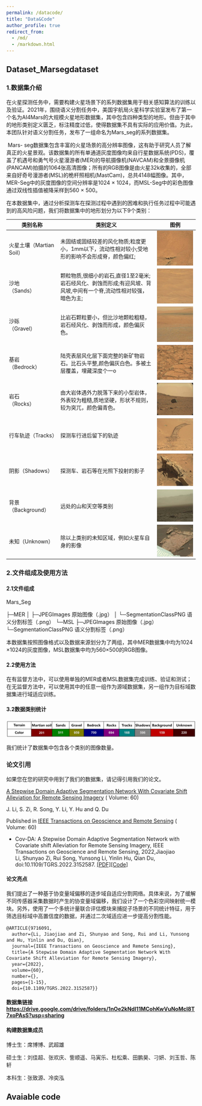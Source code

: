 ```yaml
---
permalink: /datacode/
title: "Data&Code"
author_profile: true
redirect_from: 
  - /md/
  - /markdown.html
---
```


## Dataset_Marsegdataset

### 1.数据集介绍

​	在火星探测任务中，需要构建火星场景下的系列数据集用于相关感知算法的训练以及验证。2021年，围绕语义分割任务中，美国宇航局火星科学实验室发布了第一个名为AI4Mars的大规模火星地形数据集，其中包含四种类型的地形。但由于其中的地形类别定义匮乏，标注精度过低，使得数据集不具有实际的应用价值。为此，本团队针对语义分割任务，发布了一组命名为Mars_seg的系列数据集。

​	Mars- seg数据集包含丰富的火星场景的高分辨率图像，这有助于研究人员了解真正的火星景观。该数据集的所有单通道灰度图像均来自行星数据系统(PDS)，覆盖了机遇号和勇气号火星漫游者(MER)的导航摄像机(NAVCAM)和全景摄像机(PANCAM)拍摄的1064张高清图像；所有的RGB图像是由火星32k收集的，全部来自好奇号漫游者(MSL)的桅杆照相机(MastCam)，总共4148幅图像。其中，MER-Seg中的灰度图像的空间分辨率是1024 × 1024，而MSL-Seg中的彩色图像通过双线性插值被降采样到560 × 500。

​	在本数据集中，通过分析探测车在探测过程中遇到的困难和执行任务过程中可能遇到的高风险问题，我们将数据集中的地形划分为以下9个类别：

| 类别名称                 | 类别定义                                                     | 图例                                                         |
| ------------------------ | ------------------------------------------------------------ | ------------------------------------------------------------ |
| 火星土壤（Martian Soil） | 未固结或固结较差的风化物质;粒度更小，1mm以下，流动性相对较小;受地形的影响不会形成脊，颜色偏红; | <img src="pic\exm1.png" alt="image-20220507173101076" style="zoom:50%;" /> |
| 沙地<br />（Sands）      | 颗粒物质,很细小的岩石,直径1至2毫米;岩石经风化、剥蚀而形成;有迎风坡、背风坡,中间有一个脊,流动性相对较强，暗色为主; | <img src="pic\image-20220507173119751.png" alt="image-20220507173119751" style="zoom:50%;" /> |
| 沙砾<br />（Gravel）     | 比岩石颗粒要小，但比沙地颗粒粗糙，岩石经风化、剥蚀而形成，颜色偏灰色。 | <img src="pic\image-20220507173131095.png" alt="image-20220507173131095" style="zoom:50%;" /> |
| 基岩<br />（Bedrock）    | 陆壳表层风化层下面完整的新矿物岩石。比石头平整,颜色偏灰白色。多被土层覆盖，埋藏深度个一o | <img src="pic\image-20220507173200263.png" alt="image-20220507173200263" style="zoom:50%;" /> |
| 岩石<br />（Rocks）      | 由大岩体遇外力脱落下来的小型岩体，外表较为粗糙,质地坚硬，形状不规则，较为突兀，颜色偏青色。 | <img src="pic\image-20220507173213432.png" alt="image-20220507173213432" style="zoom:50%;" /> |
| 行车轨迹（Tracks）       | 探测车行进后留下的轨迹                                       | <img src="pic\image-20220507173226008.png" alt="image-20220507173226008" style="zoom:50%;" /> |
| 阴影（Shadows）          | 探测车、岩石等在光照下投射的影子                             | <img src="pic\image-20220507173246046.png" alt="image-20220507173246046" style="zoom:50%;" /> |
| 背景（Background）       | 远处的山和天空等类别                                         | <img src="pic\image-20220507173257502.png" alt="image-20220507173257502" style="zoom:50%;" /> |
| 未知（Unknown）          | 除以上类别的未知区域，例如火星车自身的影像                   | <img src="pic\image-20220507173311377.png" alt="image-20220507173311377" style="zoom:50%;" /> |



### **2.文件组成**及使用方法

#### 2.1文件组成

Mars_Seg

├─MER
│  ├─JPEGImages	原始图像（.jpg）
│  └─SegmentationClassPNG	语义分割标签（.png）
└─MSL
    ├─JPEGImages	原始图像（.jpg）
    └─SegmentationClassPNG	语义分割标签（.png）

​	本数据集按照图像格式以及数据来源划分为了两组，其中MER数据集中均为1024 ×1024的灰度图像，MSL数据集中均为560×500的RGB图像。

#### 2.2使用方法

在有监督方法中，可以使用单独的MER或者MSL数据集完成训练、验证和测试；在无监督方法中，可以使用其中的任意一组作为源域数据集，另一组作为目标域数据集进行域适应训练。

#### 3.2数据类别统计

<img src="pic\counter.png" alt="image-20220507173246046" style="zoom:50%;" />

我们统计了数据集中包含各个类别的图像数量。



### 论文引用

如果您在您的研究中用到了我们的数据集，请记得引用我们的论文。

[A Stepwise Domain Adaptive Segmentation Network With Covariate Shift Alleviation for Remote Sensing Imagery](https://ieeexplore.ieee.org/document/9716091 ) ( Volume: 60)

J. Li, S. Zi, R. Song, Y. Li, Y. Hu and Q. Du

Published in [IEEE Transactions on Geoscience and Remote Sensing](https://ieeexplore.ieee.org/xpl/RecentIssue.jsp?punumber=36) ( Volume: 60)

- Cov-DA: A Stepwise Domain Adaptive Segmentation Network with Covariate shift Alleviation for Remote Sensing Imagery, IEEE Transactions on Geoscience and Remote Sensing, 2022,Jiaojiao Li, Shunyao Zi, Rui Song, Yunsong Li, Yinlin Hu, Qian Du, doi:10.1109/TGRS.2022.3152587. [[PDF]](https://ieeexplore.ieee.org/document/9716091)[[Code]](https://github.com/KL-Ding/TGRS-Cov_DA)

#### 论文亮点

​	我们提出了一种基于协变量域偏移的逐步域自适应分割网络。具体来说，为了缓解不同传感器采集数据时产生的协变量域偏移，我们设计了一个色彩空间映射统一模块。另外，使用了一个多统计量联合评估模块来捕捉子场景的不同统计特征，用于筛选目标域中高置信度的数据，并通过二次域适应进一步提高分割性能。

```
@ARTICLE{9716091,
  author={Li, Jiaojiao and Zi, Shunyao and Song, Rui and Li, Yunsong and Hu, Yinlin and Du, Qian},
  journal={IEEE Transactions on Geoscience and Remote Sensing}, 
  title={A Stepwise Domain Adaptive Segmentation Network With Covariate Shift Alleviation for Remote Sensing Imagery}, 
  year={2022},
  volume={60},
  number={},
  pages={1-15},
  doi={10.1109/TGRS.2022.3152587}}
```

#### 数据集链接 https://drive.google.com/drive/folders/1nOe2kNdI11MCohKwVuNoMcl8T7xoPAsS?usp=sharing

#### 构建数据集成员

博士生：席博博、武超雄

硕士生：刘佳超、张欢庆、訾顺遥、马寅乐、杜松乘、田鹏昊、刁妍、刘玉哲、陈轩

本科生：张致源、冷奕泓


## Avaiable code

